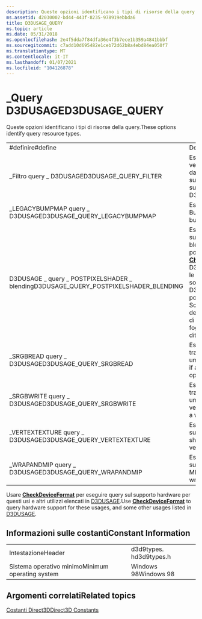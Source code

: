```yaml
---
description: Queste opzioni identificano i tipi di risorse della query.
ms.assetid: d2030002-bd44-443f-8235-978919ebbda6
title: D3DUSAGE_QUERY
ms.topic: article
ms.date: 05/31/2018
ms.openlocfilehash: 2e4f5dda7f84dfa36e4f3b7ece1b359a4841bbbf
ms.sourcegitcommit: c7add10d695482e1ceb72d62b8a4ebd84ea050f7
ms.translationtype: MT
ms.contentlocale: it-IT
ms.lasthandoff: 01/07/2021
ms.locfileid: "104126878"
---
```

# <a name="d3dusage_query"></a><span data-ttu-id="6eac4-103">\_Query D3DUSAGE</span><span class="sxs-lookup"><span data-stu-id="6eac4-103">D3DUSAGE\_QUERY</span></span>

<span data-ttu-id="6eac4-104">Queste opzioni identificano i tipi di risorse della query.</span><span class="sxs-lookup"><span data-stu-id="6eac4-104">These options identify query resource types.</span></span>



|                                            |                                                                                                                                                                                                                                                                                                                                                     |
|--------------------------------------------|-----------------------------------------------------------------------------------------------------------------------------------------------------------------------------------------------------------------------------------------------------------------------------------------------------------------------------------------------------|
| <span data-ttu-id="6eac4-105">\#definire</span><span class="sxs-lookup"><span data-stu-id="6eac4-105">\#define</span></span>                                   | <span data-ttu-id="6eac4-106">Descrizione</span><span class="sxs-lookup"><span data-stu-id="6eac4-106">Description</span></span>                                                                                                                                                                                                                                                                                                                                         |
| <span data-ttu-id="6eac4-107">\_Filtro query \_ D3DUSAGE</span><span class="sxs-lookup"><span data-stu-id="6eac4-107">D3DUSAGE\_QUERY\_FILTER</span></span>                    | <span data-ttu-id="6eac4-108">Eseguire una query sul formato di risorsa per verificare se supporta i tipi di filtro di trama diversi dal punto di D3DTEXF, \_ che è sempre supportato.</span><span class="sxs-lookup"><span data-stu-id="6eac4-108">Query the resource format to see if it supports texture filter types other than D3DTEXF\_POINT (which is always supported).</span></span>                                                                                                                                                                                                                         |
| <span data-ttu-id="6eac4-109">\_LEGACYBUMPMAP query \_ D3DUSAGE</span><span class="sxs-lookup"><span data-stu-id="6eac4-109">D3DUSAGE\_QUERY\_LEGACYBUMPMAP</span></span>             | <span data-ttu-id="6eac4-110">Eseguire una query sulla risorsa relativa a una mappa Bump legacy.</span><span class="sxs-lookup"><span data-stu-id="6eac4-110">Query the resource about a legacy bump map.</span></span>                                                                                                                                                                                                                                                                                                         |
| <span data-ttu-id="6eac4-111">D3DUSAGE \_ query \_ POSTPIXELSHADER \_ blending</span><span class="sxs-lookup"><span data-stu-id="6eac4-111">D3DUSAGE\_QUERY\_POSTPIXELSHADER\_BLENDING</span></span> | <span data-ttu-id="6eac4-112">Eseguire una query sulla risorsa per verificare il supporto per il supporto di post pixel shader blending.</span><span class="sxs-lookup"><span data-stu-id="6eac4-112">Query the resource to verify support for post pixel shader blending support.</span></span> <span data-ttu-id="6eac4-113">Se [**CheckDeviceFormat**](/windows/win32/api/d3d9/nf-d3d9-idirect3d9-checkdeviceformat) ha esito negativo con D3DUSAGE \_ query \_ POSTPIXELSHADER \_ blending, le operazioni successive alla fusione dei pixel non sono supportate.</span><span class="sxs-lookup"><span data-stu-id="6eac4-113">If [**CheckDeviceFormat**](/windows/win32/api/d3d9/nf-d3d9-idirect3d9-checkdeviceformat) fails with D3DUSAGE\_QUERY\_POSTPIXELSHADER\_BLENDING, post pixel blending operations are not supported.</span></span> <span data-ttu-id="6eac4-114">Sono inclusi test alfa, nebbia pixel, Blend di destinazione di rendering, abilitazione della scrittura di colori e dithering.</span><span class="sxs-lookup"><span data-stu-id="6eac4-114">These include alpha test, pixel fog, render-target blending, color write enable, and dithering.</span></span> |
| <span data-ttu-id="6eac4-115">\_SRGBREAD query \_ D3DUSAGE</span><span class="sxs-lookup"><span data-stu-id="6eac4-115">D3DUSAGE\_QUERY\_SRGBREAD</span></span>                  | <span data-ttu-id="6eac4-116">Eseguire una query sulla risorsa per verificare se una trama supporta la correzione gamma durante un'operazione di lettura.</span><span class="sxs-lookup"><span data-stu-id="6eac4-116">Query the resource to verify if a texture supports gamma correction during a read operation.</span></span>                                                                                                                                                                                                                                                        |
| <span data-ttu-id="6eac4-117">\_SRGBWRITE query \_ D3DUSAGE</span><span class="sxs-lookup"><span data-stu-id="6eac4-117">D3DUSAGE\_QUERY\_SRGBWRITE</span></span>                 | <span data-ttu-id="6eac4-118">Eseguire una query sulla risorsa per verificare se una trama supporta la correzione gamma durante un'operazione di scrittura.</span><span class="sxs-lookup"><span data-stu-id="6eac4-118">Query the resource to verify if a texture supports gamma correction during a write operation.</span></span>                                                                                                                                                                                                                                                       |
| <span data-ttu-id="6eac4-119">\_VERTEXTEXTURE query \_ D3DUSAGE</span><span class="sxs-lookup"><span data-stu-id="6eac4-119">D3DUSAGE\_QUERY\_VERTEXTEXTURE</span></span>             | <span data-ttu-id="6eac4-120">Eseguire una query sulla risorsa per verificare il supporto per il campionamento di trama vertex shader.</span><span class="sxs-lookup"><span data-stu-id="6eac4-120">Query the resource to verify support for vertex shader texture sampling.</span></span>                                                                                                                                                                                                                                                                            |
| <span data-ttu-id="6eac4-121">\_WRAPANDMIP query \_ D3DUSAGE</span><span class="sxs-lookup"><span data-stu-id="6eac4-121">D3DUSAGE\_QUERY\_WRAPANDMIP</span></span>                | <span data-ttu-id="6eac4-122">Eseguire una query sulla risorsa per verificare il supporto per il wrapping della trama e il mapping MIP.</span><span class="sxs-lookup"><span data-stu-id="6eac4-122">Query the resource to verify support for texture wrapping and mip-mapping.</span></span>                                                                                                                                                                                                                                                                          |



 

<span data-ttu-id="6eac4-123">Usare [**CheckDeviceFormat**](/windows/win32/api/d3d9/nf-d3d9-idirect3d9-checkdeviceformat) per eseguire query sul supporto hardware per questi usi e altri utilizzi elencati in [D3DUSAGE](d3dusage.md).</span><span class="sxs-lookup"><span data-stu-id="6eac4-123">Use [**CheckDeviceFormat**](/windows/win32/api/d3d9/nf-d3d9-idirect3d9-checkdeviceformat) to query hardware support for these usages, and some other usages listed in [D3DUSAGE](d3dusage.md).</span></span>

## <a name="constant-information"></a><span data-ttu-id="6eac4-124">Informazioni sulle costanti</span><span class="sxs-lookup"><span data-stu-id="6eac4-124">Constant Information</span></span>



|                          |             |
|--------------------------|-------------|
| <span data-ttu-id="6eac4-125">Intestazione</span><span class="sxs-lookup"><span data-stu-id="6eac4-125">Header</span></span>                   | <span data-ttu-id="6eac4-126">d3d9types. h</span><span class="sxs-lookup"><span data-stu-id="6eac4-126">d3d9types.h</span></span> |
| <span data-ttu-id="6eac4-127">Sistema operativo minimo</span><span class="sxs-lookup"><span data-stu-id="6eac4-127">Minimum operating system</span></span> | <span data-ttu-id="6eac4-128">Windows 98</span><span class="sxs-lookup"><span data-stu-id="6eac4-128">Windows 98</span></span>  |



 

## <a name="related-topics"></a><span data-ttu-id="6eac4-129">Argomenti correlati</span><span class="sxs-lookup"><span data-stu-id="6eac4-129">Related topics</span></span>

<dl> <dt>

[<span data-ttu-id="6eac4-130">Costanti Direct3D</span><span class="sxs-lookup"><span data-stu-id="6eac4-130">Direct3D Constants</span></span>](dx9-graphics-reference-d3d-constants.md)
</dt> </dl>

 

 
